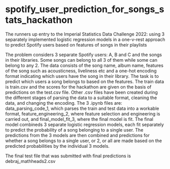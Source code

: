 # spotify_user_prediction_for_songs_stats_hackathon
The runners up entry to the Imperial Statistics Data Challenge 2022: using 3 separately implemented logistic regression models in a one-v-rest approach to predict Spotify users based on features of songs in their playlists


The problem considers 3 separate Spotify users: A, B and C and the songs in their libraries. Some songs can belong to all 3 of them while some can belong to any 2. The data consists of the song name, album name, features of the song such as acousticness, liveliness etc and a one-hot encoding format indicating which users have the song in their library. The task is to predict which users a song belongs to based on the features. The train data is train.csv and the scores for the hackathon are given on the basis of predictions on the test.csv file. Other .csv files have been created during the different stages of parsing the data to a suitable format, cleaning the data, and changing the encoding. The 3 .ipynb files are: data_parsing_code_1, which parses the train and test data into a workable format,  feature_engineering_2, where feature selection and engineering is carried out, and final_model_fit_3, where the final model is fit. The final model combineds 3 separate logistic regression models, each fit separately to predict the probability of a song belonging to a single user. The predictions from the 3 models are then combined and predictions for whether a song belongs to a single user, or 2, or all are made based on the predicted probabilities by the individual 3 models.

The final test file that was submitted with final predictions is debraj_mathheads2.csv
